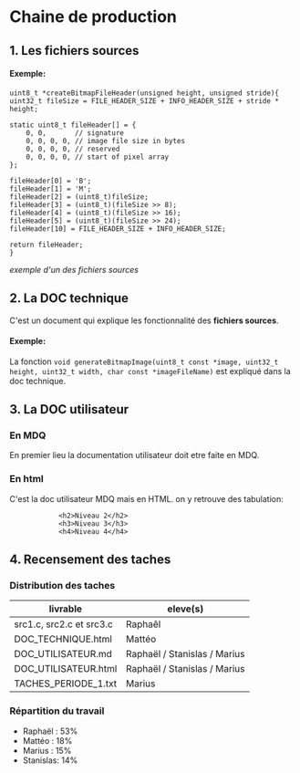 # Chaine de production

## 1. Les fichiers sources

#### Exemple:

    uint8_t *createBitmapFileHeader(unsigned height, unsigned stride){
    uint32_t fileSize = FILE_HEADER_SIZE + INFO_HEADER_SIZE + stride * height;

    static uint8_t fileHeader[] = {
        0, 0,       // signature
        0, 0, 0, 0, // image file size in bytes
        0, 0, 0, 0, // reserved
        0, 0, 0, 0, // start of pixel array
    };

    fileHeader[0] = 'B';
    fileHeader[1] = 'M';
    fileHeader[2] = (uint8_t)fileSize;
    fileHeader[3] = (uint8_t)(fileSize >> 8);
    fileHeader[4] = (uint8_t)(fileSize >> 16);
    fileHeader[5] = (uint8_t)(fileSize >> 24);
    fileHeader[10] = FILE_HEADER_SIZE + INFO_HEADER_SIZE;

    return fileHeader;
    }
*exemple d'un des fichiers sources*




## 2. La DOC technique

C'est un document qui explique les fonctionnalité des **fichiers sources**.

#### Exemple:
La fonction `void generateBitmapImage(uint8_t const *image, uint32_t height, uint32_t width, char const *imageFileName)` est expliqué dans la doc technique.

## 3. La DOC utilisateur

### En MDQ
En premier lieu la documentation utilisateur doit etre faite en MDQ.


### En html

C'est la doc utilisateur MDQ mais en HTML.
on y retrouve des tabulation:

                <h2>Niveau 2</h2>
                <h3>Niveau 3</h3>
                <h4>Niveau 4</h4>


## 4. Recensement des taches

### Distribution des taches
|livrable|eleve(s)|
|--|--|
|src1.c, src2.c et src3.c|Raphaêl|
|DOC_TECHNIQUE.html|Mattéo|
|DOC_UTILISATEUR.md|Raphaël / Stanislas / Marius |
|DOC_UTILISATEUR.html|Raphaël / Stanislas / Marius |
|TACHES_PERIODE_1.txt|Marius|


### Répartition du travail

- Raphaël  :    53%
- Mattéo   :    18%
- Marius   :    15%
- Stanislas:    14%
